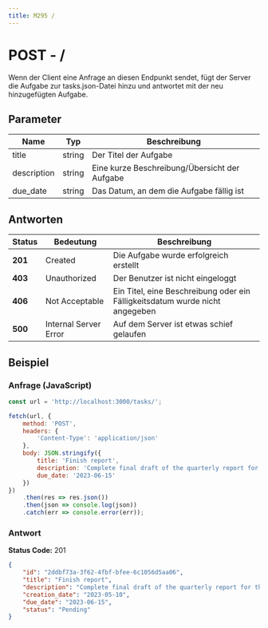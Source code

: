 ```yaml
---
title: M295 /
---
```

# **POST** - /

Wenn der Client eine Anfrage an diesen Endpunkt sendet, fügt der Server die Aufgabe
zur tasks.json-Datei hinzu und antwortet mit der neu hinzugefügten Aufgabe.

## Parameter

| **Name** 	| **Typ** 	| **Beschreibung**           	|
|----------	|----------	|---------------------------	|
| title    	| string   	| Der Titel der Aufgabe   	|
| description 	| string   	| Eine kurze Beschreibung/Übersicht der Aufgabe 	|
| due_date 	| string   	| Das Datum, an dem die Aufgabe fällig ist 	|

## Antworten

| Status  | Bedeutung             | Beschreibung                                                                 |
| ------- | --------------------- | ---------------------------------------------------------------------------- |
| **201** | Created               | Die Aufgabe wurde erfolgreich erstellt                                       |
| **403** | Unauthorized          | Der Benutzer ist nicht eingeloggt                                            |
| **406** | Not Acceptable        | Ein Titel, eine Beschreibung oder ein Fälligkeitsdatum wurde nicht angegeben |
| **500** | Internal Server Error | Auf dem Server ist etwas schief gelaufen                                     |

## Beispiel

### Anfrage (JavaScript)

```javascript copy
const url = 'http://localhost:3000/tasks/';

fetch(url, {
    method: 'POST',
    headers: {
        'Content-Type': 'application/json'
    },
    body: JSON.stringify({
        title: 'Finish report',
        description: 'Complete final draft of the quarterly report for the CEO',
        due_date: '2023-06-15'
    })
})
    .then(res => res.json())
    .then(json => console.log(json))
    .catch(err => console.error(err));
```

### Antwort

**Status Code:** 201
```json copy
{
    "id": "2ddbf73a-3f62-4fbf-bfee-6c1056d5aa06",
    "title": "Finish report",
    "description": "Complete final draft of the quarterly report for the CEO",
    "creation_date": "2023-05-10",
    "due_date": "2023-06-15",
    "status": "Pending"
}
```